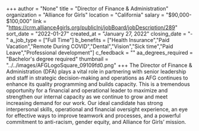 +++
author = "None"
title = "Director of Finance & Administration"
organization = "Alliance for Girls"
location = "California"
salary = "$90,000- $100,000"
link = "https://crm.alliance4girls.org/publicInj/jobBoard/jobDescription/289"
sort_date = "2022-01-27"
created_at = "January 27, 2022"
closing_date = "-"
a_job_type = ["Full Time"]
b_benefits = ["Health Insurance","Paid Vacation","Remote During COVID","Dental","Vision","Sick time","Paid Leave","Professional development"]
c_feedback = ""
aa_degrees_required = "Bachelor's degree required"
thumbnail = "../../images/AFGLogoSquare_09109fd0.png"
+++
The Director of Finance & Administration (DFA) plays a vital role in partnering with senior leadership and staff in strategic decision-making and operations as AFG continues to enhance its quality programming and builds capacity. This is a tremendous opportunity for a financial and operational leader to maximize and strengthen our internal capacity as we continue to grow and meet increasing demand for our work. Our ideal candidate has strong interpersonal skills, operational and financial oversight experience, an eye for effective ways to improve teamwork and processes, and a powerful commitment to anti-racism, gender equity, and Alliance for Girls’ mission.